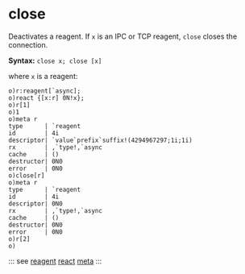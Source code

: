 # close

Deactivates a reagent. If `x` is an IPC or TCP reagent, `close` closes the connection.

**Syntax:** ```close x; close [x]```

where `x` is a reagent:

```o
o)r:reagent[`async];
o)react {[x:r] 0N!x};
o)r[1]
o)1
o)meta r
type      | `reagent
id        | 4i
descriptor| `value`prefix`suffix!(4294967297;1i;1i)
rx        | ,`type!,`async
cache     | ()
destructor| 0N0
error     | 0N0
o)close[r]
o)meta r
type      | `reagent
id        | 4i
descriptor| 0N0
rx        | ,`type!,`async
cache     | ()
destructor| 0N0
error     | 0N0
o)r[2]
o)
```

::: see
[reagent](/verbs/other/reagent.md)
[react](/verbs/other/react.md)
[meta](/verbs/other/react.md)
:::
